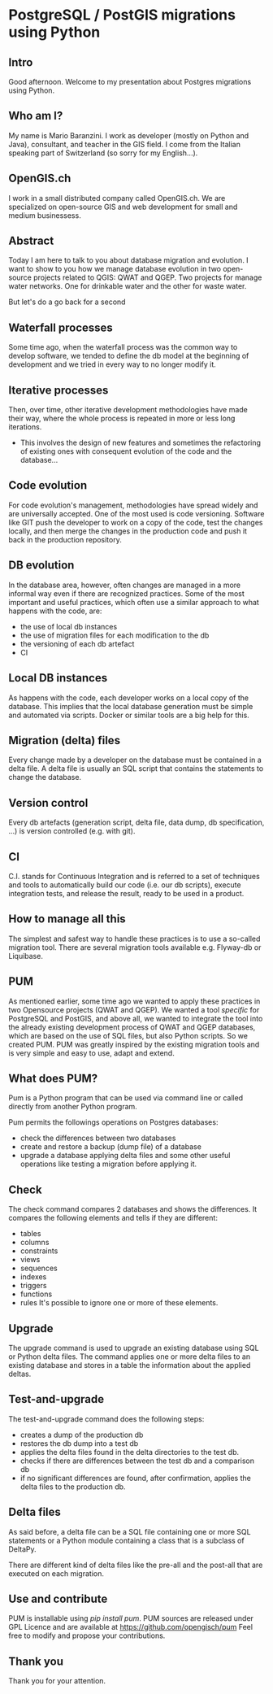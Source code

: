 # PostgreSQL / PostGIS migrations using Python

## Intro
Good afternoon. Welcome to my presentation about Postgres migrations using Python.

## Who am I?
My name is Mario Baranzini.
I work as developer (mostly on Python and Java), consultant, and teacher in the GIS field. I come from the Italian speaking part of Switzerland (so sorry for my English...).

## OpenGIS.ch
I work in a small distributed company called OpenGIS.ch. We are specialized on open-source GIS and web development for small and medium businessess.

## Abstract
Today I am here to talk to you about database migration and evolution. I want to show to you how we manage database evolution in two open-source projects related to QGIS: QWAT and QGEP. Two projects for manage water networks. One for drinkable water and the other for waste water.

But let's do a go back for a second

## Waterfall processes
Some time ago, when the waterfall process was the common way to develop software, we tended to define the db model at the beginning of development and we tried in every way to no longer modify it.

## Iterative processes
Then, over time, other iterative development methodologies have made their way, where the whole process is repeated in more or less long iterations.
- This involves the design of new features and sometimes the refactoring of existing ones with consequent evolution of the code and the database...

## Code evolution
For code evolution's management, methodologies have spread widely and are universally accepted. One of the most used is code versioning. Software like GIT push the developer to work on a copy of the code, test the changes locally, and then merge the changes in the production code and push it back in the production repository.

## DB evolution
In the database area, however, often changes are managed in a more informal way even if there are recognized practices.
Some of the most important and useful practices, which often use a similar approach to what happens with the code, are:
- the use of local db instances
- the use of migration files for each modification to the db
- the versioning of each db artefact
- CI

## Local DB instances
As happens with the code, each developer works on a local copy of the database. This implies that the local database generation must be simple and automated via scripts. Docker or similar tools are a big help for this.

## Migration (delta) files
Every change made by a developer on the database must be contained in a delta file. A delta file is usually an SQL script that contains the statements to change the database.

## Version control
Every db artefacts (generation script, delta file, data dump, db specification, ...) is version controlled (e.g. with git).

## CI
C.I. stands for Continuous Integration and is referred to a set of techniques and tools to automatically build our code (i.e. our db scripts), execute integration tests, and release the result, ready to be used in a product.

## How to manage all this
The simplest and safest way to handle these practices is to use a so-called migration tool. There are several migration tools available e.g. Flyway-db or Liquibase.

## PUM
As mentioned earlier, some time ago we wanted to apply these practices in two Opensource projects (QWAT and QGEP). We wanted a tool _specific_ for PostgreSQL and PostGIS, and above all, we wanted to integrate the tool into the already existing development process of QWAT and QGEP databases, which are based on the use of SQL files, but also Python scripts.
So we created PUM. PUM was greatly inspired by the existing migration tools and is very simple and easy to use, adapt and extend.

## What does PUM?
Pum is a Python program that can be used via command line or called directly from another Python program.

Pum permits the followings operations on Postgres databases:
- check the differences between two databases
- create and restore a backup (dump file) of a database
- upgrade a database applying delta files
and some other useful operations like testing a migration before applying it.

## Check
The check command compares 2 databases and shows the differences. It compares the following elements and tells if they are different:
- tables
- columns
- constraints
- views
- sequences
- indexes
- triggers
- functions
- rules
It's possible to ignore one or more of these elements.

## Upgrade
The upgrade command is used to upgrade an existing database using SQL or Python delta files. The command applies one or more delta files to an existing database and stores in a table the information about the applied deltas.

## Test-and-upgrade
The test-and-upgrade command does the following steps:
- creates a dump of the production db
- restores the db dump into a test db
- applies the delta files found in the delta directories to the test db.
- checks if there are differences between the test db and a comparison db
- if no significant differences are found, after confirmation, applies the delta files to the production db.

## Delta files
As said before, a delta file can be a SQL file containing one or more SQL statements or a Python module containing a class that is a subclass of DeltaPy.

There are different kind of delta files like the pre-all and the post-all that are executed on each migration.

## Use and contribute
PUM is installable using *pip install pum*.
PUM sources are released under GPL Licence and are available at https://github.com/opengisch/pum Feel free to modify and propose your contributions.

## Thank you
Thank you for your attention.
